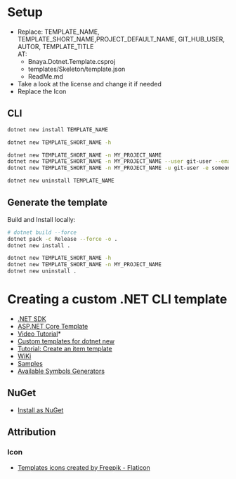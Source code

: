 # Setup

- Replace: TEMPLATE_NAME, TEMPLATE_SHORT_NAME,PROJECT_DEFAULT_NAME, GIT_HUB_USER, AUTOR, TEMPLATE_TITLE   
  AT:
  - Bnaya.Dotnet.Template.csproj
  - templates/Skeleton/template.json
  - ReadMe.md
- Take a look at the license and change it if needed
- Replace the Icon

## CLI

```bash
dotnet new install TEMPLATE_NAME

dotnet new TEMPLATE_SHORT_NAME -h

dotnet new TEMPLATE_SHORT_NAME -n MY_PROJECT_NAME
dotnet new TEMPLATE_SHORT_NAME -n MY_PROJECT_NAME --user git-user --email someone@somewhere.com --enable-ci --version net7.0
dotnet new TEMPLATE_SHORT_NAME -n MY_PROJECT_NAME -u git-user -e someone@somewhere.com -ci -v  net7.0

dotnet new uninstall TEMPLATE_NAME
```

## Generate the template

Build and Install locally:

```bash
# dotnet build --force
dotnet pack -c Release --force -o .
dotnet new install . 

dotnet new TEMPLATE_SHORT_NAME -h
dotnet new TEMPLATE_SHORT_NAME -n MY_PROJECT_NAME
dotnet new uninstall .
```



# Creating a custom .NET CLI template

- [.NET SDK](https://github.com/dotnet/sdk/)
- [ASP.NET Core Template](https://github.com/dotnet/aspnetcore/blob/main/src/ProjectTemplates/Web.ProjectTemplates/content/WebApi-CSharp/.template.config/template.json)
- [Video Tutorial](https://www.google.com/search?q=Custom+templates+for+dotnet+new&oq=Custom+templates+for+dotnet+new&aqs=chrome..69i57j69i60.581j0j4&sourceid=chrome&ie=UTF-8#fpstate=ive&vld=cid:a6dbe0e2,vid:rdWZo5PD9Ek)*
- [Custom templates for dotnet new](https://learn.microsoft.com/en-us/dotnet/core/tools/custom-templates)
- [Tutorial: Create an item template](https://learn.microsoft.com/en-us/dotnet/core/tutorials/cli-templates-create-item-template)
- [WiKi](https://github.com/dotnet/templating/wiki)
- [Samples](https://github.com/dotnet/dotnet-template-samples)
- [Available Symbols Generators](https://github.com/dotnet/templating/wiki/Available-Symbols-Generators)

## NuGet

- [Install as NuGet](https://learn.microsoft.com/en-us/dotnet/core/tools/custom-templates#install-a-template-package)


## Attribution

### Icon

- [Templates icons created by Freepik - Flaticon](https://www.flaticon.com/free-icons/templates)
